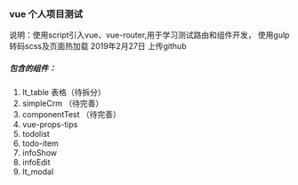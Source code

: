 ### vue 个人项目测试
说明：使用script引入vue、vue-router,用于学习测试路由和组件开发，
使用gulp转码scss及页面热加载
2019年2月27日 上传github

##### 包含的组件：
1. lt_table 表格（待拆分）
2. simpleCrm （待完善）
3. componentTest （待完善）
4. vue-props-tips 
5. todolist
6. todo-item
7. infoShow
8. infoEdit
9. lt_modal




